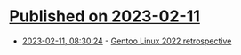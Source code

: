 # [Published on 2023-02-11](index.md)

* [2023-02-11, 08:30:24](https://lobste.rs/s/6pioh8/gentoo_linux_2022_retrospective) - [Gentoo Linux 2022 retrospective](https://www.gentoo.org/news/2023/02/09/new-year.html)
